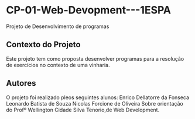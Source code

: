 # CP-01-Web-Devopment---1ESPA
Projeto de Desenvolvimento de programas

## Contexto do Projeto 
Este projeto tem como proposta desenvolver programas
para a resolução de exercícios no contexto de uma vinharia.

## Autores 
O projeto foi realizado pleos seguintes alunos:
Enrico Dellatorre da Fonseca
Leonardo Batista de Souza
Nicolas Forcione de Oliveira
Sobre orientação do Profº Wellington Cidade Silva Tenorio,de Web Development.